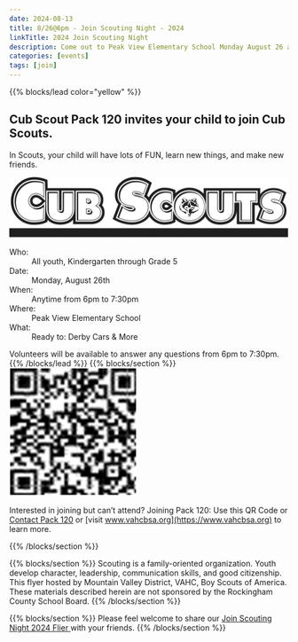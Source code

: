 ```yaml
---
date: 2024-08-13
title: 8/26@6pm - Join Scouting Night - 2024
linkTitle: 2024 Join Scouting Night
description: Come out to Peak View Elementary School Monday August 26 any time 6-8pm to have some fun and learn about Scouting."
categories: [events]
tags: [join]
---
```

{{% blocks/lead color="yellow" %}}
## Cub Scout Pack 120 invites your child to join Cub Scouts. 

In Scouts, your child will have lots of FUN, learn new things, and make new friends.

<!-- qr code link from the flier https://my.scouting.org/VES/OnlineReg/1.0.0/?tu=UF-MB-763paa0120 -->


![Cub Scouts title graphic](/cubscouts-clear.png)


<dl>
  <dt>Who:</dt>
  <dd>All youth, Kindergarten through Grade 5</dd>
  <dt>Date:</dt>
  <dd>Monday, August 26th</dd>
  <dt>When:</dt>
  <dd>Anytime from 6pm to 7:30pm</dd>
  <dt>Where:</dt>
  <dd>Peak View Elementary School</dd>
  <dt>What:</dt>
  <dd>Ready to: Derby Cars & More</dd>
</dl>

Volunteers will be available to answer any questions from 6pm to 7:30pm.
{{% /blocks/lead %}}
{{% blocks/section %}}
![QR Code for join pack 120 2024](join-qr.png)

Interested in joining but can’t attend?  Joining Pack 120: Use this QR Code or [Contact Pack 120](https://pack120.mypack.us/) or [visit www.vahcbsa.org](https://www.vahcbsa.org) to learn more.


{{% /blocks/section %}}

{{% blocks/section %}}
Scouting is a family-oriented organization. Youth develop character, leadership, communication skills, and good citizenship.
This flyer hosted by Mountain Valley District, VAHC, Boy Scouts of America.
These materials described herein are not sponsored by the Rockingham County School Board.
{{% /blocks/section %}}

{{% blocks/section %}}
Please feel welcome to share our [Join Scouting Night 2024 Flier <i class="fa fa-solid fa-download"></i>](Pack-120-recruitment-flyer-back_2024.pdf) with your friends.
{{% /blocks/section %}}